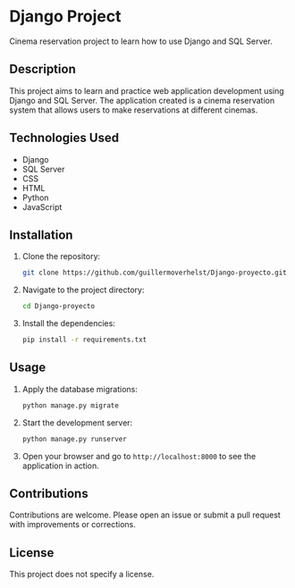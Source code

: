 # Django Project

Cinema reservation project to learn how to use Django and SQL Server.

## Description

This project aims to learn and practice web application development using Django and SQL Server. The application created is a cinema reservation system that allows users to make reservations at different cinemas.

## Technologies Used

- Django
- SQL Server
- CSS
- HTML
- Python
- JavaScript

## Installation

1. Clone the repository:
    ```bash
    git clone https://github.com/guillermoverhelst/Django-proyecto.git
    ```
2. Navigate to the project directory:
    ```bash
    cd Django-proyecto
    ```
3. Install the dependencies:
    ```bash
    pip install -r requirements.txt
    ```

## Usage

1. Apply the database migrations:
    ```bash
    python manage.py migrate
    ```
2. Start the development server:
    ```bash
    python manage.py runserver
    ```
3. Open your browser and go to `http://localhost:8000` to see the application in action.

## Contributions

Contributions are welcome. Please open an issue or submit a pull request with improvements or corrections.

## License

This project does not specify a license.
